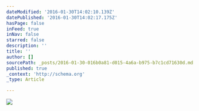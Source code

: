```yaml
---
dateModified: '2016-01-30T14:02:10.139Z'
datePublished: '2016-01-30T14:02:17.175Z'
hasPage: false
inFeed: true
inNav: false
starred: false
description: ''
title: ''
author: []
sourcePath: _posts/2016-01-30-016b0a81-d015-4a6a-b975-b7c1cd71630d.md
published: true
_context: 'http://schema.org'
_type: Article

---
```

![](https://the-grid-user-content.s3-us-west-2.amazonaws.com/a074dc6a-b55c-43da-8a1d-a0ce5586a9ce.jpg)